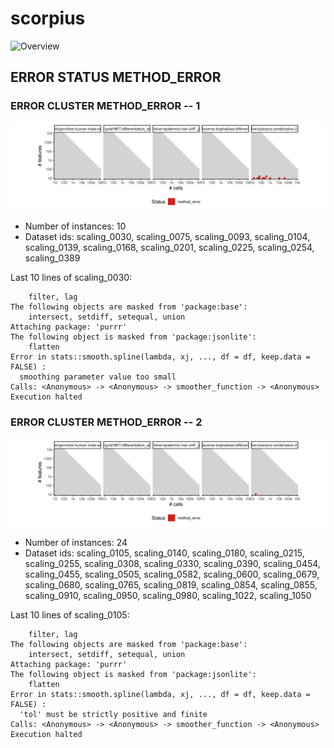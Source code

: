 # scorpius
![Overview](scorpius.svg)

## ERROR STATUS METHOD_ERROR

### ERROR CLUSTER METHOD_ERROR -- 1
![Cluster plot](error_class_plots/scorpius_method_error_1.png)

 * Number of instances: 10
 * Dataset ids: scaling_0030, scaling_0075, scaling_0093, scaling_0104, scaling_0139, scaling_0168, scaling_0201, scaling_0225, scaling_0254, scaling_0389

Last 10 lines of scaling_0030:
```
    filter, lag
The following objects are masked from 'package:base':
    intersect, setdiff, setequal, union
Attaching package: 'purrr'
The following object is masked from 'package:jsonlite':
    flatten
Error in stats::smooth.spline(lambda, xj, ..., df = df, keep.data = FALSE) : 
  smoothing parameter value too small
Calls: <Anonymous> -> <Anonymous> -> smoother_function -> <Anonymous>
Execution halted
```

### ERROR CLUSTER METHOD_ERROR -- 2
![Cluster plot](error_class_plots/scorpius_method_error_2.png)

 * Number of instances: 24
 * Dataset ids: scaling_0105, scaling_0140, scaling_0180, scaling_0215, scaling_0255, scaling_0308, scaling_0330, scaling_0390, scaling_0454, scaling_0455, scaling_0505, scaling_0582, scaling_0600, scaling_0679, scaling_0680, scaling_0765, scaling_0819, scaling_0854, scaling_0855, scaling_0910, scaling_0950, scaling_0980, scaling_1022, scaling_1050

Last 10 lines of scaling_0105:
```
    filter, lag
The following objects are masked from 'package:base':
    intersect, setdiff, setequal, union
Attaching package: 'purrr'
The following object is masked from 'package:jsonlite':
    flatten
Error in stats::smooth.spline(lambda, xj, ..., df = df, keep.data = FALSE) : 
  'tol' must be strictly positive and finite
Calls: <Anonymous> -> <Anonymous> -> smoother_function -> <Anonymous>
Execution halted
```


